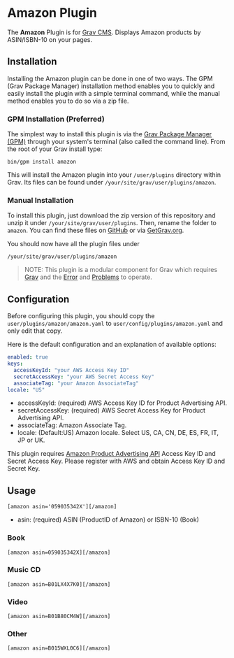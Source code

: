 # Amazon Plugin

The **Amazon** Plugin is for [Grav CMS](http://github.com/getgrav/grav). Displays Amazon products by ASIN/ISBN-10 on your pages.

## Installation

Installing the Amazon plugin can be done in one of two ways. The GPM (Grav Package Manager) installation method enables you to quickly and easily install the plugin with a simple terminal command, while the manual method enables you to do so via a zip file.

### GPM Installation (Preferred)

The simplest way to install this plugin is via the [Grav Package Manager (GPM)](http://learn.getgrav.org/advanced/grav-gpm) through your system's terminal (also called the command line).  From the root of your Grav install type:

    bin/gpm install amazon

This will install the Amazon plugin into your `/user/plugins` directory within Grav. Its files can be found under `/your/site/grav/user/plugins/amazon`.

### Manual Installation

To install this plugin, just download the zip version of this repository and unzip it under `/your/site/grav/user/plugins`. Then, rename the folder to `amazon`. You can find these files on [GitHub](https://github.com/kinformation/grav-plugin-amazon) or via [GetGrav.org](http://getgrav.org/downloads/plugins#extras).

You should now have all the plugin files under

    /your/site/grav/user/plugins/amazon

> NOTE: This plugin is a modular component for Grav which requires [Grav](http://github.com/getgrav/grav) and the [Error](https://github.com/getgrav/grav-plugin-error) and [Problems](https://github.com/getgrav/grav-plugin-problems) to operate.

## Configuration

Before configuring this plugin, you should copy the `user/plugins/amazon/amazon.yaml` to `user/config/plugins/amazon.yaml` and only edit that copy.

Here is the default configuration and an explanation of available options:

```yaml
enabled: true
keys:
  accessKeyId: "your AWS Access Key ID"
  secretAccessKey: "your AWS Secret Access Key"
  associateTag: "your Amazon AssociateTag"
locale: "US"
```

* accessKeyId: (required) AWS Access Key ID for Product Advertising API.
* secretAccessKey: (required) AWS Secret Access Key for Product Advertising API.
* associateTag: Amazon Associate Tag.
* locale: (Default:US) Amazon locale. Select US, CA, CN, DE, ES, FR, IT, JP or UK.

This plugin requires [Amazon Product Advertising API](https://affiliate-program.amazon.com/gp/advertising/api/detail/main.html) Access Key ID and Secret Access Key.
Please register with AWS and obtain Access Key ID and Secret Key.

## Usage

```
[amazon asin='059035342X'][/amazon]
```
* asin: (required) ASIN (ProductID of Amazon) or ISBN-10 (Book)

### Book

```
[amazon asin=059035342X][/amazon]
```
[](assets/image/sample_book.png)

### Music CD

```
[amazon asin=B01LX4X7K0][/amazon]
```
[](assets/image/sample_music.png)

### Video

```
[amazon asin=B01B80CM4W][/amazon]
```
[](assets/image/sample_dvd.png)

### Other

```
[amazon asin=B015WXL0C6][/amazon]
```
[](assets/image/sample_other.png)